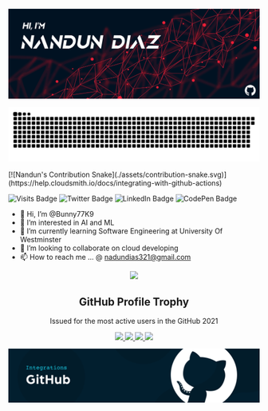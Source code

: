 ![Nandun's GitHub Banner](./assets/SL_073119_22070_22.png)
<p align="center">
<img src="./assets/contribution-snake.svg"/> 
</p>
[![Nandun's Contribution Snake](./assets/contribution-snake.svg)](https://help.cloudsmith.io/docs/integrating-with-github-actions)

![Visits Badge](https://badges.pufler.dev/visits/braydoncoyer/braydoncoyer)
![Twitter Badge](https://img.shields.io/badge/Twitter-Profile-informational?style=flat&logo=twitter&logoColor=white&color=1CA2F1)
![LinkedIn Badge](https://img.shields.io/badge/LinkedIn-Profile-informational?style=flat&logo=linkedin&logoColor=white&color=0D76A8)
![CodePen Badge](https://img.shields.io/badge/CodePen-Profile-informational?style=flat&logo=codepen&logoColor=white&color=black)

- 👋 Hi, I’m @Bunny77K9
- 👀 I’m interested in AI and ML
- 🌱 I’m currently learning Software Engineering at University Of Westminster
- 💞️ I’m looking to collaborate on cloud developing
- 📫 How to reach me ...  @ nadundias321@gmail.com

<p align="center">
  <img width="140" src="https://user-images.githubusercontent.com/6661165/91657958-61b4fd00-eb00-11ea-9def-dc7ef5367e34.png" />  
  <h2 align="center">GitHub Profile Trophy</h2>
  <p align="center">Issued for the most active users in the GitHub 2021</p>
</p>
<p align="center">
  <a href="https://github.com/ryo-ma/github-profile-trophy/issues">
    <img src="https://img.shields.io/github/issues/ryo-ma/github-profile-trophy"/> 
  </a>
  <a href="https://github.com/ryo-ma/github-profile-trophy/network/members">
    <img src="https://img.shields.io/github/forks/ryo-ma/github-profile-trophy"/> 
  </a>  
  <a href="https://github.com/ryo-ma/github-profile-trophy/stargazers">
    <img src="https://img.shields.io/github/stars/ryo-ma/github-profile-trophy"/> 
  </a>
    <a href="https://github.com/ryo-ma/github-profile-trophy/LICENSE">
    <img src="https://img.shields.io/github/license/ryo-ma/github-profile-trophy"/> 
  </a>
</p>

[![Nandun's GitHub Banner](./assets/d14112d-Cloudsmith-Integrations-Banner-GitHub.png)](https://help.cloudsmith.io/docs/integrating-with-github-actions)

<!---
Bunny77K9/Bunny77K9 is a ✨ special ✨ repository because its `README.md` (this file) appears on your GitHub profile.
You can click the Preview link to take a look at your changes.
--->
